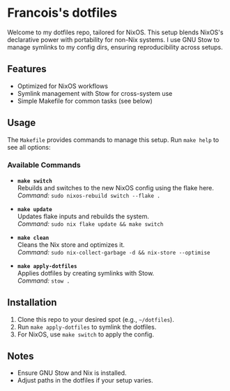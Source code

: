 # Francois's dotfiles

Welcome to my dotfiles repo, tailored for NixOS. This setup blends NixOS's
declarative power with portability for non-Nix systems. I use GNU Stow to
manage symlinks to my config dirs, ensuring reproducibility across setups.

## Features

- Optimized for NixOS workflows
- Symlink management with Stow for cross-system use
- Simple Makefile for common tasks (see below)

## Usage

The `Makefile` provides commands to manage this setup. Run `make help` to
see all options:

### Available Commands

- **`make switch`**  
  Rebuilds and switches to the new NixOS config using the flake here.  
  _Command:_ `sudo nixos-rebuild switch --flake .`

- **`make update`**  
  Updates flake inputs and rebuilds the system.  
  _Command:_ `sudo nix flake update && make switch`

- **`make clean`**  
  Cleans the Nix store and optimizes it.  
  _Command:_ `sudo nix-collect-garbage -d && nix-store --optimise`

- **`make apply-dotfiles`**  
  Applies dotfiles by creating symlinks with Stow.  
  _Command:_ `stow .`

## Installation

1. Clone this repo to your desired spot (e.g., `~/dotfiles`).
2. Run `make apply-dotfiles` to symlink the dotfiles.
3. For NixOS, use `make switch` to apply the config.

## Notes

- Ensure GNU Stow and Nix is installed.
- Adjust paths in the dotfiles if your setup varies.
